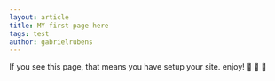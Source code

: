 ```yaml
---
layout: article
title: MY first page here
tags: test
author: gabrielrubens
---
```


If you see this page, that means you have setup your site. enjoy! :ghost: :ghost: :ghost:
